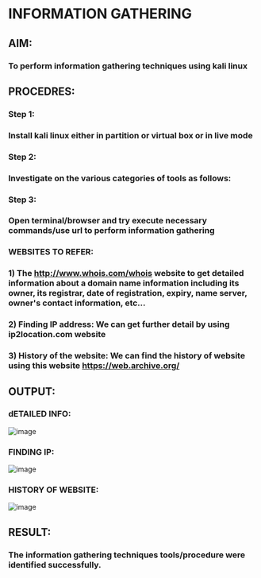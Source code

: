 # INFORMATION GATHERING
## AIM:
### To perform information gathering techniques using kali linux 

## PROCEDRES:
### Step 1: 
### Install kali linux either in partition or virtual box or in live mode
### Step 2: 
### Investigate on the various categories of tools as follows:
### Step 3: 
### Open terminal/browser and try execute necessary commands/use url to perform information gathering

### WEBSITES TO REFER:
### 1) The http://www.whois.com/whois website to get detailed information about a domain name information including its owner, its registrar, date of registration, expiry, name server, owner's contact information, etc...
### 2) Finding IP address: We can get further detail by using ip2location.com website
### 3) History of the website: We can find the history of website using this website https://web.archive.org/
## OUTPUT:
### dETAILED INFO:
![image](https://github.com/gpavithra673/InformationGathering/assets/93427264/c5b9b419-50d0-4799-80dd-d1f70ab52bee)

### FINDING IP: 
![image](https://github.com/gpavithra673/InformationGathering/assets/93427264/7c906fd8-1f66-4599-b990-50efa968d839)

### HISTORY OF WEBSITE:
![image](https://github.com/gpavithra673/InformationGathering/assets/93427264/1050721c-29ea-46ff-a991-eee3a42de79c)

## RESULT:
### The information gathering techniques tools/procedure were  identified successfully.
